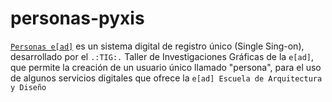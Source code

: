 # personas-pyxis

[`Personas e[ad]`](http://personas.ead.pucv.cl) es un sistema digital de registro único (Single Sing-on), desarrollado por el `.:TIG:.` Taller de Investigaciones Gráficas de la `e[ad]`, que permite la creación de un usuario único llamado "persona", para el uso de algunos servicios digitales que ofrece la `e[ad] Escuela de Arquitectura y Diseño`
